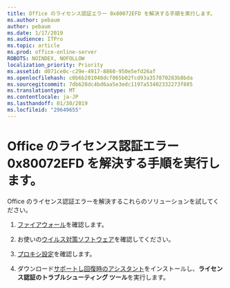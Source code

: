 ```yaml
---
title: Office のライセンス認証エラー 0x80072EFD を解決する手順を実行します。
ms.author: pebaum
author: pebaum
ms.date: 1/17/2019
ms.audience: ITPro
ms.topic: article
ms.prod: office-online-server
ROBOTS: NOINDEX, NOFOLLOW
localization_priority: Priority
ms.assetid: d071ce0c-c29e-4917-8860-950e5efd26af
ms.openlocfilehash: c0b6b201048dcf865b02fcd93a357870283b8bda
ms.sourcegitcommit: 7db628dc4bd6aa5e3edc1197a53402332273f885
ms.translationtype: MT
ms.contentlocale: ja-JP
ms.lasthandoff: 01/30/2019
ms.locfileid: "29649655"
---
```

# <a name="steps-to-resolve-office-activation-error-0x80072efd"></a>Office のライセンス認証エラー 0x80072EFD を解決する手順を実行します。


Office のライセンス認証エラーを解決するこれらのソリューションを試してください。
  
1. [ファイアウォール](https://support.office.com/article/0d23d3c0-c19c-4b2f-9845-5344fedc4380#BKMK_CheckFirewall)を確認します。
    
2. お使いの[ウイルス対策ソフトウェア](https://support.office.com/article/0d23d3c0-c19c-4b2f-9845-5344fedc4380#BKMK_CheckAV)を確認してください。
    
3. [プロキシ設定](https://support.office.com/article/0d23d3c0-c19c-4b2f-9845-5344fedc4380#BKMK_CheckProxy)を確認します。
    
4. ダウンロード[サポートし回復時のアシスタント](https://aka.ms/SARA-OfficeActivation-Alchemy)をインストールし、**ライセンス認証のトラブルシューティング ツール**を実行します。
    

